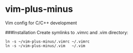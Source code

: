 vim-plus-minus
==============

Vim config for C/C++ development

###Installation
Create symlinks to .vimrc and .vim directory:

```shell
ln -s ~/vim-plus-minus/.vimrc ~/.vimrc
ln -s ~/vim-plus-minus/.vim   ~/.vim
```
